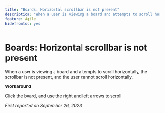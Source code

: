 ```yaml
---
title: "Boards: Horizontal scrollbar is not present"
description: "When a user is viewing a board and attempts to scroll horizontally, the scrollbar is not present, and the user cannot scroll horizontally."
feature: Agile
hidefromtoc: yes
---
```


# Boards: Horizontal scrollbar is not present

<!--Reopened Sept 26, 2023-->

When a user is viewing a board and attempts to scroll horizontally, the scrollbar is not present, and the user cannot scroll horizontally.

**Workaround**

Click the board, and use the right and left arrows to scroll

_First reported on September 26, 2023._

